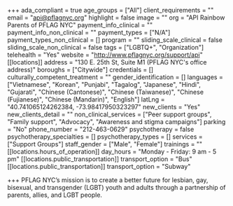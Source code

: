 +++
ada_compliant = true
age_groups = ["All"]
client_requirements = ""
email = "api@pflagnyc.org"
highlight = false
image = ""
org = "API Rainbow Parents of PFLAG NYC"
payment_info_clinical = ""
payment_info_non_clinical = ""
payment_types = ["N/A"]
payment_types_non_clinical = []
program = ""
sliding_scale_clinical = false
sliding_scale_non_clinical = false
tags = ["LGBTQ+", "Organization"]
telehealth = "Yes"
website = "http://www.pflagnyc.org/support/api"
[[locations]]
address = "130 E. 25th St, Suite M1 (PFLAG NYC's office address)"
boroughs = ["Citywide"]
credentials = []
culturally_competent_treatment = ""
gender_identification = []
languages = ["Vietnamese", "Korean", "Punjabi", "Tagalog", "Japanese", "Hindi", "Gujarati", "Chinese (Cantonese)", "Chinese (Taiwanese)", "Chinese (Fujianese)", "Chinese (Mandarin)", "English"]
latLng = "40.741065124262384, -73.98417950323297"
new_clients = "Yes"
new_clients_detail = ""
non_clinical_services = ["Peer support groups", "Family support", "Advocacy", "Awareness and stigma campaigns"]
parking = "No"
phone_number = "212-463-0629"
psychotherapy = false
psychotherapy_specialties = []
psychotherapy_types = []
services = ["Support Groups"]
staff_gender = ["Male", "Female"]
trainings = ""
[[locations.hours_of_operation]]
day_hours = "Monday - Friday: 9 am - 5 pm"
[[locations.public_transportation]]
transport_option = "Bus"
[[locations.public_transportation]]
transport_option = "Subway"

+++
PFLAG NYC’s mission is to create a better future for lesbian, gay, bisexual, and transgender (LGBT) youth and adults through a partnership of parents, allies, and LGBT people.